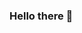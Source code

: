 ### Hello there 👋

<!--
**Kallil12/Kallil12** is a ✨ _special_ ✨ repository because its `README.md` (this file) appears on your GitHub profile.

My name is Kallil and I live in Brazil (haha), I'm working with Business Intelligence and Data Analysis. 

- 🔭 I’m currently studying Python and R (it never stops)
- 🌱 I’m currently learning some frontend stuff
- 📫 Reach me on **kallil@ufrn.edu.br**

Cya!:wave:
